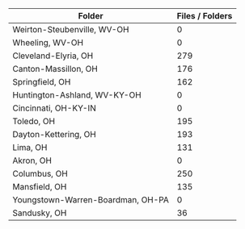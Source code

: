 | Folder                            |   Files / Folders |
|-----------------------------------|-------------------|
| Weirton-Steubenville, WV-OH       |                 0 |
| Wheeling, WV-OH                   |                 0 |
| Cleveland-Elyria, OH              |               279 |
| Canton-Massillon, OH              |               176 |
| Springfield, OH                   |               162 |
| Huntington-Ashland, WV-KY-OH      |                 0 |
| Cincinnati, OH-KY-IN              |                 0 |
| Toledo, OH                        |               195 |
| Dayton-Kettering, OH              |               193 |
| Lima, OH                          |               131 |
| Akron, OH                         |                 0 |
| Columbus, OH                      |               250 |
| Mansfield, OH                     |               135 |
| Youngstown-Warren-Boardman, OH-PA |                 0 |
| Sandusky, OH                      |                36 |